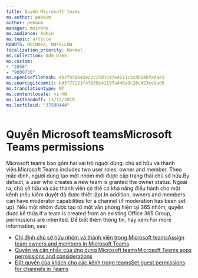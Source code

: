 ```yaml
---
title: Quyền Microsoft teams
ms.author: pebaum
author: pebaum
manager: mnirkhe
ms.audience: Admin
ms.topic: article
ROBOTS: NOINDEX, NOFOLLOW
localization_priority: Normal
ms.collection: Adm_O365
ms.custom:
- "2658"
- "9000730"
ms.openlocfilehash: 4bcf450b43ec2c27d7c47ee211c32d614bfedae3
ms.sourcegitcommit: b43f77221f47b50c41197a448a9c26c423ce1ad5
ms.translationtype: MT
ms.contentlocale: vi-VN
ms.lasthandoff: 11/15/2019
ms.locfileid: "37590444"
---
```

# <a name="microsoft-teams-permissions"></a><span data-ttu-id="87189-102">Quyền Microsoft teams</span><span class="sxs-lookup"><span data-stu-id="87189-102">Microsoft Teams permissions</span></span>

<span data-ttu-id="87189-103">Microsoft teams bao gồm hai vai trò người dùng: chủ sở hữu và thành viên.</span><span class="sxs-lookup"><span data-stu-id="87189-103">Microsoft Teams includes two user roles: owner and member.</span></span> <span data-ttu-id="87189-104">Theo mặc định, người dùng tạo một nhóm mới được cấp trạng thái chủ sở hữu.</span><span class="sxs-lookup"><span data-stu-id="87189-104">By default, a user who creates a new team is granted the owner status.</span></span> <span data-ttu-id="87189-105">Ngoài ra, chủ sở hữu và các thành viên có thể có khả năng điều hành cho một kênh (nếu kiểm duyệt đã được thiết lập).</span><span class="sxs-lookup"><span data-stu-id="87189-105">In addition, owners and members can have moderator capabilities for a channel (if moderation has been set up).</span></span> <span data-ttu-id="87189-106">Nếu một nhóm được tạo từ một văn phòng hiện tại 365 nhóm, quyền được kế thừa.</span><span class="sxs-lookup"><span data-stu-id="87189-106">If a team is created from an existing Office 365 Group, permissions are inherited.</span></span> <span data-ttu-id="87189-107">Để biết thêm thông tin, hãy xem:</span><span class="sxs-lookup"><span data-stu-id="87189-107">For more information, see:</span></span>

- [<span data-ttu-id="87189-108">Chỉ định chủ sở hữu nhóm và thành viên trong Microsoft teams</span><span class="sxs-lookup"><span data-stu-id="87189-108">Assign team owners and members in Microsoft Teams</span></span>](https://docs.microsoft.com/microsoftteams/assign-roles-permissions)
- [<span data-ttu-id="87189-109">Quyền và cân nhắc của ứng dụng Microsoft teams</span><span class="sxs-lookup"><span data-stu-id="87189-109">Microsoft Teams apps permissions and considerations</span></span>](https://docs.microsoft.com/microsoftteams/app-permissions)
- [<span data-ttu-id="87189-110">Đặt quyền của khách cho các kênh trong teams</span><span class="sxs-lookup"><span data-stu-id="87189-110">Set guest permissions for channels in Teams</span></span>](https://support.office.com/article/4756c468-2746-4bfd-a582-736d55fcc169)
